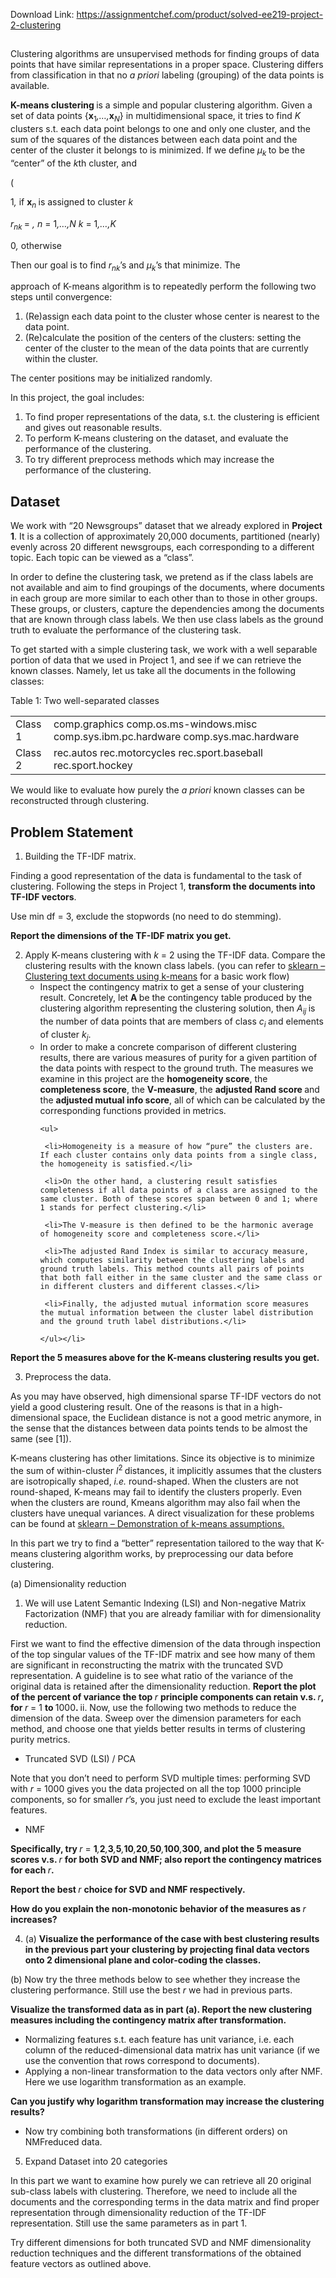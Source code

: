 Download Link: https://assignmentchef.com/product/solved-ee219-project-2-clustering
<br>
<h2></h2>

Clustering algorithms are unsupervised methods for finding groups of data points that have similar representations in a proper space. Clustering differs from classification in that no <em>a priori </em>labeling (grouping) of the data points is available.

<strong>K-means clustering </strong>is a simple and popular clustering algorithm. Given a set of data points {<strong>x</strong><sub>1</sub><em>,…,</em><strong>x</strong><em><sub>N</sub></em>} in multidimensional space, it tries to find <em>K </em>clusters s.t. each data point belongs to one and only one cluster, and the sum of the squares of the distances between each data point and the center of the cluster it belongs to is minimized. If we define <em>µ<sub>k </sub></em>to be the “center” of the <em>k</em>th cluster, and

(

1<em>,     </em>if <strong>x</strong><em><sub>n </sub></em>is assigned to cluster <em>k</em>

<em>r<sub>nk </sub></em>=                                                              <em>,        n </em>= 1<em>,…,N           k </em>= 1<em>,…,K</em>

0<em>,    </em>otherwise

Then our goal is to find <em>r<sub>nk</sub></em>’s and <em>µ<sub>k</sub></em>’s that minimize. The

approach of K-means algorithm is to repeatedly perform the following two steps until convergence:

<ol>

 <li>(Re)assign each data point to the cluster whose center is nearest to the data point.</li>

 <li>(Re)calculate the position of the centers of the clusters: setting the center of the cluster to the mean of the data points that are currently within the cluster.</li>

</ol>

The center positions may be initialized randomly.

In this project, the goal includes:

<ol>

 <li>To find proper representations of the data, s.t. the clustering is efficient and gives out reasonable results.</li>

 <li>To perform K-means clustering on the dataset, and evaluate the performance of the clustering.</li>

 <li>To try different preprocess methods which may increase the performance of the clustering.</li>

</ol>

<h2>Dataset</h2>

We work with “20 Newsgroups” dataset that we already explored in <strong>Project 1</strong>. It is a collection of approximately 20,000 documents, partitioned (nearly) evenly across 20 different newsgroups, each corresponding to a different topic. Each topic can be viewed as a “class”.

In order to define the clustering task, we pretend as if the class labels are not available and aim to find groupings of the documents, where documents in each group are more similar to each other than to those in other groups. These groups, or clusters, capture the dependencies among the documents that are known through class labels. We then use class labels as the ground truth to evaluate the performance of the clustering task.

To get started with a simple clustering task, we work with a well separable portion of data that we used in Project 1, and see if we can retrieve the known classes. Namely, let us take all the documents in the following classes:

Table 1: Two well-separated classes

<table width="611">

 <tbody>

  <tr>

   <td width="47">Class 1</td>

   <td width="564">comp.graphics comp.os.ms-windows.misc comp.sys.ibm.pc.hardware comp.sys.mac.hardware</td>

  </tr>

  <tr>

   <td width="47">Class 2</td>

   <td width="564">rec.autos                       rec.motorcycles                             rec.sport.baseball                          rec.sport.hockey</td>

  </tr>

 </tbody>

</table>

We would like to evaluate how purely the <em>a priori </em>known classes can be reconstructed through clustering.

<h2>Problem Statement</h2>

<ol>

 <li>Building the TF-IDF matrix.</li>

</ol>

Finding a good representation of the data is fundamental to the task of clustering. Following the steps in Project 1, <strong>transform the documents into TF-IDF vectors</strong>.

Use min df = 3, exclude the stopwords (no need to do stemming).

<strong>Report the dimensions of the TF-IDF matrix you get.</strong>

<ol start="2">

 <li>Apply K-means clustering with <em>k </em>= 2 using the TF-IDF data. Compare the clustering results with the known class labels. (you can refer to <a href="http://scikit-learn.org/stable/auto_examples/text/document_clustering.html">sklearn – Clustering </a><a href="http://scikit-learn.org/stable/auto_examples/text/document_clustering.html">text documents using k-means</a> for a basic work flow)

  <ul>

   <li>Inspect the contingency matrix to get a sense of your clustering result. Concretely, let <strong>A </strong>be the contingency table produced by the clustering algorithm representing the clustering solution, then <em>A<sub>ij </sub></em>is the number of data points that are members of class <em>c<sub>i </sub></em>and elements of cluster <em>k<sub>j</sub></em>.</li>

   <li>In order to make a concrete comparison of different clustering results, there are various measures of purity for a given partition of the data points with respect to the ground truth. The measures we examine in this project are the <strong>homogeneity score</strong>, the <strong>completeness score</strong>, the <strong>V-measure</strong>, the <strong>adjusted Rand score </strong>and the <strong>adjusted mutual info score</strong>, all of which can be calculated by the corresponding functions provided in metrics.

    <ul>

     <li>Homogeneity is a measure of how “pure” the clusters are. If each cluster contains only data points from a single class, the homogeneity is satisfied.</li>

     <li>On the other hand, a clustering result satisfies completeness if all data points of a class are assigned to the same cluster. Both of these scores span between 0 and 1; where 1 stands for perfect clustering.</li>

     <li>The V-measure is then defined to be the harmonic average of homogeneity score and completeness score.</li>

     <li>The adjusted Rand Index is similar to accuracy measure, which computes similarity between the clustering labels and ground truth labels. This method counts all pairs of points that both fall either in the same cluster and the same class or in different clusters and different classes.</li>

     <li>Finally, the adjusted mutual information score measures the mutual information between the cluster label distribution and the ground truth label distributions.</li>

    </ul></li>

  </ul></li>

</ol>

<strong>Report the 5 measures above for the K-means clustering results you get.</strong>

<ol start="3">

 <li>Preprocess the data.</li>

</ol>

As you may have observed, high dimensional sparse TF-IDF vectors do not yield a good clustering result. One of the reasons is that in a high-dimensional space, the Euclidean distance is not a good metric anymore, in the sense that the distances between data points tends to be almost the same (see [1]).

K-means clustering has other limitations. Since its objective is to minimize the sum of within-cluster <em>l</em><sup>2 </sup>distances, it implicitly assumes that the clusters are isotropically shaped, <em>i.e. </em>round-shaped. When the clusters are not round-shaped, K-means may fail to identify the clusters properly. Even when the clusters are round, Kmeans algorithm may also fail when the clusters have unequal variances. A direct visualization for these problems can be found at <a href="http://scikit-learn.org/stable/auto_examples/cluster/plot_kmeans_assumptions.html#sphx-glr-auto-examples-cluster-plot-kmeans-assumptions-py">sklearn – Demonstration of k-means </a><a href="http://scikit-learn.org/stable/auto_examples/cluster/plot_kmeans_assumptions.html#sphx-glr-auto-examples-cluster-plot-kmeans-assumptions-py">assumptions</a><a href="http://scikit-learn.org/stable/auto_examples/cluster/plot_kmeans_assumptions.html#sphx-glr-auto-examples-cluster-plot-kmeans-assumptions-py">.</a>

In this part we try to find a “better” representation tailored to the way that K-means clustering algorithm works, by preprocessing our data before clustering.

(a) Dimensionality reduction

<ol>

 <li>We will use Latent Semantic Indexing (LSI) and Non-negative Matrix Factorization (NMF) that you are already familiar with for dimensionality reduction.</li>

</ol>

First we want to find the effective dimension of the data through inspection of the top singular values of the TF-IDF matrix and see how many of them are significant in reconstructing the matrix with the truncated SVD representation. A guideline is to see what ratio of the variance of the original data is retained after the dimensionality reduction. <strong>Report the plot of the percent of variance the top </strong><em>r </em><strong>principle components can retain v.s. </strong><em>r</em><strong>, for </strong><em>r </em>= 1 <strong>to </strong>1000<strong>. </strong>ii. Now, use the following two methods to reduce the dimension of the data. Sweep over the dimension parameters for each method, and choose one that yields better results in terms of clustering purity metrics.

<ul>

 <li>Truncated SVD (LSI) / PCA</li>

</ul>

Note that you don’t need to perform SVD multiple times: performing SVD with <em>r </em>= 1000 gives you the data projected on all the top 1000 principle components, so for smaller <em>r</em>’s, you just need to exclude the least important features.

<ul>

 <li>NMF</li>

</ul>

<strong>Specifically, try </strong><em>r </em>= <strong>1</strong><em>,</em><strong>2</strong><em>,</em><strong>3</strong><em>,</em><strong>5</strong><em>,</em><strong>10</strong><em>,</em><strong>20</strong><em>,</em><strong>50</strong><em>,</em><strong>100</strong><em>,</em><strong>300, and plot the 5 measure scores v.s. </strong><em>r </em><strong>for both SVD and NMF; also report the contingency matrices for each </strong><em>r</em><strong>.</strong>

<strong>Report the best </strong><em>r </em><strong>choice for SVD and NMF respectively.</strong>

<strong>How do you explain the non-monotonic behavior of the measures as </strong><em>r </em><strong>increases?</strong>

<ol start="4">

 <li>(a) <strong>Visualize the performance of the case with best clustering results in the previous part your clustering by projecting final data vectors onto 2 dimensional plane and color-coding the classes.</strong></li>

</ol>

(b) Now try the three methods below to see whether they increase the clustering performance. Still use the best <em>r </em>we had in previous parts.

<strong>Visualize the transformed data as in part (a). Report the new clustering measures including the contingency matrix after transformation.</strong>

<ul>

 <li>Normalizing features s.t. each feature has unit variance, i.e. each column of the reduced-dimensional data matrix has unit variance (if we use the convention that rows correspond to documents).</li>

 <li>Applying a non-linear transformation to the data vectors only after NMF. Here we use logarithm transformation as an example.</li>

</ul>

<strong>Can you justify why logarithm transformation may increase the clustering results?</strong>

<ul>

 <li>Now try combining both transformations (in different orders) on NMFreduced data.</li>

</ul>

<ol start="5">

 <li>Expand Dataset into 20 categories</li>

</ol>

In this part we want to examine how purely we can retrieve all 20 original sub-class labels with clustering. Therefore, we need to include all the documents and the corresponding terms in the data matrix and find proper representation through dimensionality reduction of the TF-IDF representation. Still use the same parameters as in part 1.

Try different dimensions for both truncated SVD and NMF dimensionality reduction techniques and the different transformations of the obtained feature vectors as outlined above.